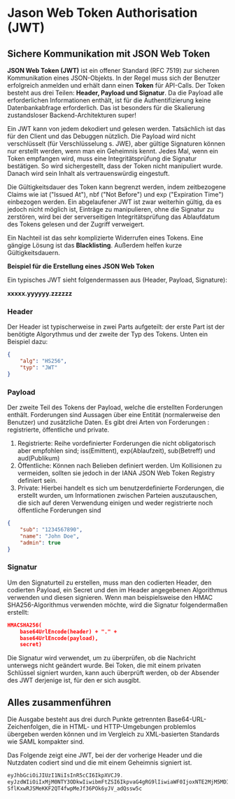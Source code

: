 # Jason Web Token Authorisation (JWT)
## Sichere Kommunikation mit JSON Web Token
**JSON Web Token (JWT)** ist ein offener Standard (RFC 7519) zur sicheren Kommunikation eines JSON-Objekts. In der Regel muss sich der Benutzer erfolgreich anmelden und erhält dann einen **Token** für API-Calls. Der Token besteht aus drei Teilen: **Header, Payload und Signatur**. Da die Payload alle erforderlichen Informationen enthält, ist für die Authentifizierung keine Datenbankabfrage erforderlich. Das ist besonders für die Skalierung zustandsloser Backend-Architekturen super!

Ein JWT kann von jedem dekodiert und gelesen werden. Tatsächlich ist das für den Client und das Debuggen nützlich. Die Payload wird nicht verschlüsselt (für Verschlüsselung s. JWE), aber gültige Signaturen können nur erstellt werden, wenn man ein Geheimnis kennt. Jedes Mal, wenn ein Token empfangen wird, muss eine Integritätsprüfung die Signatur bestätigen. So wird sichergestellt, dass der Token nicht manipuliert wurde. Danach wird sein Inhalt als vertrauenswürdig eingestuft.

Die Gültigkeitsdauer des Token kann begrenzt werden, indem zeitbezogene Claims wie iat ("Issued At"), nbf ("Not Before") und exp ("Expiration Time") einbezogen werden. Ein abgelaufener JWT ist zwar weiterhin gültig, da es jedoch nicht möglich ist, Einträge zu manipulieren, ohne die Signatur zu zerstören, wird bei der serverseitigen Integritätsprüfung das Ablaufdatum des Tokens gelesen und der Zugriff verweigert.

Ein Nachteil ist das sehr komplizierte Widerrufen eines Tokens. Eine gängige Lösung ist das **Blacklisting**. Außerdem helfen kurze Gültigkeitsdauern.

**Beispiel für die Erstellung eines JSON Web Token**

Ein typisches JWT sieht folgendermassen aus (Header, Payload, Signature):

**xxxxx.yyyyyy.zzzzzz**


### Header
Der Header ist typischerweise in zwei Parts aufgeteilt: der erste Part ist der benötigte Algorythmus und der zweite der Typ des Tokens. Unten ein Beispiel dazu:
```json
{
    "alg": "HS256",
    "typ": "JWT"
}
```

### Payload
Der zweite Teil des Tokens der Payload, welche die erstellten Forderungen enthält. Forderungen sind Aussagen über eine Entität (normalerweise den Benutzer) und zusätzliche Daten. Es gibt drei Arten von Forderungen : registrierte, öffentliche und private.
1. Registrierte: Reihe vordefinierter Forderungen die nicht obligatorisch aber empfohlen sind; iss(Emittent), exp(Ablaufzeit), sub(Betreff) und aud(Publikum)
2. Öffentliche: Können nach Belieben definiert werden. Um Kollisionen zu vermeiden, sollten sie jedoch in der IANA JSON Web Token Registry definiert sein.
3. Private: Hierbei handelt es sich um benutzerdefinierte Forderungen, die erstellt wurden, um Informationen zwischen Parteien auszutauschen, die sich auf deren Verwendung einigen und weder registrierte noch öffentliche Forderungen sind
```json
{
    "sub": "1234567890",
    "name": "John Doe",
    "admin": true
}
```

### Signatur
Um den Signaturteil zu erstellen, muss man den codierten Header, den codierten Payload, ein Secret und den im Header angegebenen Algorithmus verwenden und diesen signieren.
Wenn man beispielsweise den HMAC SHA256-Algorithmus verwenden möchte, wird die Signatur folgendermaßen erstellt:
```json
HMACSHA256(
    base64UrlEncode(header) + "." +
    base64UrlEncode(payload),
    secret)
```
Die Signatur wird verwendet, um zu überprüfen, ob die Nachricht unterwegs nicht geändert wurde. Bei Token, die mit einem privaten Schlüssel signiert wurden, kann auch überprüft werden, ob der Absender des JWT derjenige ist, für den er sich ausgibt.

## Alles zusammenführen
Die Ausgabe besteht aus drei durch Punkte getrennten Base64-URL-Zeichenfolgen, die in HTML- und HTTP-Umgebungen problemlos übergeben werden können und im Vergleich zu XML-basierten Standards wie SAML kompakter sind.

Das Folgende zeigt eine JWT, bei der der vorherige Header und die Nutzdaten codiert sind und die mit einem Geheimnis signiert ist. 

```javascript
eyJhbGciOiJIUzI1NiIsInR5cCI6IkpXVCJ9.
eyJzdWIiOiIxMjM0NTY3ODkwIiwibmFtZSI6IkpvaG4gRG9lIiwiaWF0IjoxNTE2MjM5MDIyfQ.
SflKxwRJSMeKKF2QT4fwpMeJf36POk6yJV_adQssw5c
```